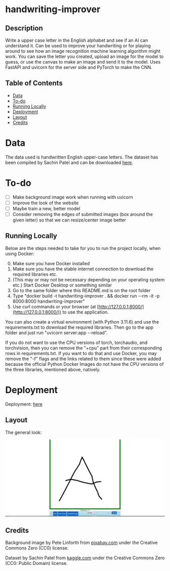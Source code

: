 # handwriting-improver

## Description

Write a upper case letter in the English alphabet and see if an AI can understand it. Can be used to improve your handwriting or for playing around to see how an image recognition machine learning algorithm might work. You can save the letter you created, upload an image for the model to guess, or use the canvas to make an image and send it to the model. Uses FastAPI and uvicorn for the server side and PyTorch to make the CNN.

## Table of Contents

- [Data](#data)
- [To-do](#to-do)
- [Running Locally](#running-locally)
- [Deployment](#deployment)
- [Layout](#layout)
- [Credits](#credits)

# Data

The data used is handwritten English upper-case letters. The dataset has been compiled by Sachin Patel and can be downloaded [here](https://www.kaggle.com/datasets/sachinpatel21/az-handwritten-alphabets-in-csv-format).

# To-do

- [ ] Make background image work when running with uvicorn
- [ ] Improve the look of the website
- [ ] Maybe train a new, better model
- [ ] Consider removing the edges of submitted images (box around the given letter) so that we can resize/center image better

## Running Locally

Below are the steps needed to take for you to run the project locally, when using Docker:

0. Make sure you have Docker installed
1. Make sure you have the stable internet connection to download the required libraries etc.
2. (This may or may not be necessary depending on your operating system etc.) Start Docker Desktop or something similar
3. Go to the same folder where this README.md is on the root folder
4. Type "docker build -t handwriting-improver . && docker run --rm -it -p 8000:8000 handwriting-improver"
5. Use curl commands or your browser (at [http://127.0.0.1:8000/](http://127.0.0.1:8000/)) to use the application.

You can also create a virtual environment (with Python 3.11.6) and use the requirements.txt to download the required libraries. Then go to the app folder and just run "uvicorn server:app --reload".

If you do not want to use the CPU versions of torch, torchaudio, and torchvision, then you can remove the "+cpu" part from their corresponding rows in requirements.txt. If you want to do that and use Docker, you may remove the "-f" flags and the links related to them since these were added because the official Python Docker Images do not have the CPU versions of the three libraries, mentioned above, natively.

# Deployment

Deployment: [here](https://handwriting-improver.onrender.com/)

## Layout

The general look:

![Layout of the page (to-do)](./app/img/layout.PNG)

## Credits

Background image by Pete Linforth from [pixabay.com](https://pixabay.com/photos/connection-hand-human-robot-touch-3308188/) under the Creative Commons Zero (CC0) license.

Dataset by Sachin Patel from [kaggle.com](https://www.kaggle.com/datasets/sachinpatel21/az-handwritten-alphabets-in-csv-format) under the Creative Commons Zero (CC0: Public Domain) license.
